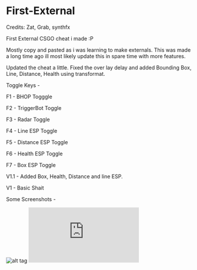 # First-External

Credits: Zat, Grab, synthfx

First External CSGO cheat i made :P 

Mostly copy and pasted as i was learning to make externals. 
This was made a long time ago ill most likely update this in spare time with more features. 

Updated the cheat a little. Fixed the over lay delay and added Bounding Box, Line, Distance, Health using transformat. 

Toggle Keys -

F1 - BHOP Togggle

F2 - TriggerBot Toggle

F3 - Radar Toggle

F4 - Line ESP Toggle

F5 - Distance ESP Toggle

F6 - Health ESP Toggle

F7 - Box ESP Toggle

V1.1 - Added Box, Health, Distance and line ESP. 

V1 - 
Basic Shait

Some Screenshots - 

![alt tag](http://uwyoextension.org/uwnutrition/wp-content/uploads/2015/03/getsauced.jpg)
![alt tag](http://gallery.burrowowl.net/index.php?q=/image/13009.jpg)

